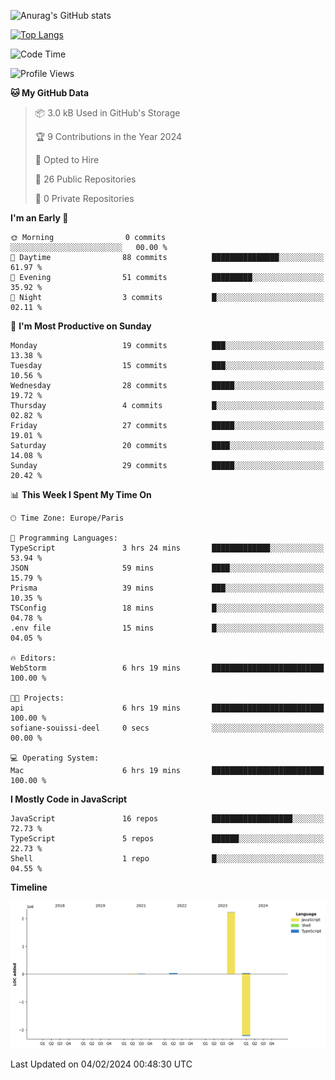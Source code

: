 ![Anurag's GitHub stats](https://github-readme-stats.vercel.app/api?username=sufiane&theme=dark&show_icons=true&count_private=true)


[![Top Langs](https://github-readme-stats.vercel.app/api/top-langs/?username=sufiane&layout=compact)](https://github.com/anuraghazra/github-readme-stats)

<!--START_SECTION:waka-->
![Code Time](http://img.shields.io/badge/Code%20Time-983%20hrs%201%20min-blue)

![Profile Views](http://img.shields.io/badge/Profile%20Views-0-blue)

**🐱 My GitHub Data** 

> 📦 3.0 kB Used in GitHub's Storage 
 > 
> 🏆 9 Contributions in the Year 2024
 > 
> 💼 Opted to Hire
 > 
> 📜 26 Public Repositories 
 > 
> 🔑 0 Private Repositories 
 > 
**I'm an Early 🐤** 

```text
🌞 Morning                0 commits           ░░░░░░░░░░░░░░░░░░░░░░░░░   00.00 % 
🌆 Daytime                88 commits          ███████████████░░░░░░░░░░   61.97 % 
🌃 Evening                51 commits          █████████░░░░░░░░░░░░░░░░   35.92 % 
🌙 Night                  3 commits           █░░░░░░░░░░░░░░░░░░░░░░░░   02.11 % 
```
📅 **I'm Most Productive on Sunday** 

```text
Monday                   19 commits          ███░░░░░░░░░░░░░░░░░░░░░░   13.38 % 
Tuesday                  15 commits          ███░░░░░░░░░░░░░░░░░░░░░░   10.56 % 
Wednesday                28 commits          █████░░░░░░░░░░░░░░░░░░░░   19.72 % 
Thursday                 4 commits           █░░░░░░░░░░░░░░░░░░░░░░░░   02.82 % 
Friday                   27 commits          █████░░░░░░░░░░░░░░░░░░░░   19.01 % 
Saturday                 20 commits          ████░░░░░░░░░░░░░░░░░░░░░   14.08 % 
Sunday                   29 commits          █████░░░░░░░░░░░░░░░░░░░░   20.42 % 
```


📊 **This Week I Spent My Time On** 

```text
🕑︎ Time Zone: Europe/Paris

💬 Programming Languages: 
TypeScript               3 hrs 24 mins       █████████████░░░░░░░░░░░░   53.94 % 
JSON                     59 mins             ████░░░░░░░░░░░░░░░░░░░░░   15.79 % 
Prisma                   39 mins             ███░░░░░░░░░░░░░░░░░░░░░░   10.35 % 
TSConfig                 18 mins             █░░░░░░░░░░░░░░░░░░░░░░░░   04.78 % 
.env file                15 mins             █░░░░░░░░░░░░░░░░░░░░░░░░   04.05 % 

🔥 Editors: 
WebStorm                 6 hrs 19 mins       █████████████████████████   100.00 % 

🐱‍💻 Projects: 
api                      6 hrs 19 mins       █████████████████████████   100.00 % 
sofiane-souissi-deel     0 secs              ░░░░░░░░░░░░░░░░░░░░░░░░░   00.00 % 

💻 Operating System: 
Mac                      6 hrs 19 mins       █████████████████████████   100.00 % 
```

**I Mostly Code in JavaScript** 

```text
JavaScript               16 repos            ██████████████████░░░░░░░   72.73 % 
TypeScript               5 repos             ██████░░░░░░░░░░░░░░░░░░░   22.73 % 
Shell                    1 repo              █░░░░░░░░░░░░░░░░░░░░░░░░   04.55 % 
```



**Timeline**

![Lines of Code chart](https://raw.githubusercontent.com/Sufiane/Sufiane/main/assets/bar_graph.png)


 Last Updated on 04/02/2024 00:48:30 UTC
<!--END_SECTION:waka-->


<!--
**Sufiane/sufiane** is a ✨ _special_ ✨ repository because its `README.md` (this file) appears on your GitHub profile.

Here are some ideas to get you started:

- 🔭 I’m currently working on ...
- 🌱 I’m currently learning ...
- 👯 I’m looking to collaborate on ...
- 🤔 I’m looking for help with ...
- 💬 Ask me about ...
- 📫 How to reach me: ...
- 😄 Pronouns: ...
- ⚡ Fun fact: ...
-->
